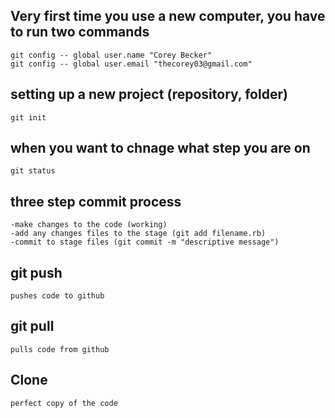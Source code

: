 Very first time you use a new computer, you have to run two commands
--------------------------------------------------------------------

    git config -- global user.name "Corey Becker"
    git config -- global user.email "thecorey03@gmail.com"

setting up a new project (repository, folder)
--------------------------------------------------------------------

    git init

when you want to chnage what step you are on
--------------------------------------------------------------------

    git status

three step commit process
--------------------------------------------------------------------
    -make changes to the code (working)
    -add any changes files to the stage (git add filename.rb)
    -commit to stage files (git commit -m "descriptive message")

git push 
--------------------------------------------------------------------
    pushes code to github

git pull
--------------------------------------------------------------------
    pulls code from github

Clone
--------------------------------------------------------------------
    perfect copy of the code